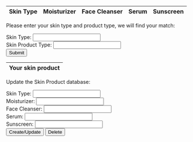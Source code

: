 <html>
<body>

<!--Display entire skin product data base here -->
<table>
  <thead>
  <tr>
    <th>Skin Type</th>
    <th>Moisturizer</th>
    <th>Face Cleanser</th>
    <th>Serum</th>
    <th>Sunscreen</th>
  </tr>
  </thead>
  <tbody id="result">
    <!-- javascript generated the database and put it in "result" id -->
  </tbody>
  <tr style="display:none;" id="noresults">
 </tr>
</table>

<p>Please enter your skin type and product type, we will find your match:</p>

<form id="myForm1" action="#">
  Skin Type: <input type="text" name="skin_type" id="skin_type"><br>
  Skin Product Type: <input type="text" name="product_type" id="product_type"><br>
  <input type="button" onclick="findSkinProduct()" value="Submit">
</form>

<!--Show found skin product result based on skin type and product type input by user -->
<table>
  <thead>
  <tr>
    <th>Your skin product</th>
  </tr>
  </thead>
  <tbody id="skin_product">
    <!-- javascript generated the skin product search result in "skin_product" id -->
  </tbody>
  <tr style="display:none;" id="noresults">
 </tr>
</table>

<p>Update the Skin Product database:</p>

<form id="myForm2" action="#">
  Skin Type: <input type="text" name="skin_type2" id="skin_type2"><br>
  Moisturizer: <input type="text" name="moisturizer2" id="moisturizer2"><br>
  Face Cleanser: <input type="text" name="face_cleanser2" id="face_cleanser2"><br>
  Serum: <input type="text" name="serum2" id="serum2"><br>
  Sunscreen: <input type="text" name="sunscreen2" id="sunscreen2"><br>
  <div>
  <input type="button" onclick="create_skinproduct()" value="Create/Update">
  <input type="button" onclick="deleteProduct()" value="Delete">
  </div>
</form>

<script>
  // prepare HTML result container for skin product database
  const resultContainer = document.getElementById("result");
  const skin_product_result = document.getElementById("skin_product");

  // prepare URL's to allow easy switch from deployment and localhost
  const url = "https://flask.nighthawkcodingsociety.com/api/skintype"
  //const url = "https://flask.nighthawkcodingsociety.com/api/skintype"
  const create_fetch = url + '/create';
  const read_fetch = url + '/';

  // Define a global variable to hold all skin products information
  let allSkinProducts;

  // Load skin product info on page entry
  read_skintypes();

  // Display Skin product Table, data is fetched from Backend Database
  function read_skintypes() {
    // prepare fetch options
    const read_options = {
      method: 'GET', // *GET, POST, PUT, DELETE, etc.
      mode: 'cors', // no-cors, *cors, same-origin
      cache: 'default', // *default, no-cache, reload, force-cache, only-if-cached
      credentials: 'omit', // include, *same-origin, omit
      headers: {
        'Content-Type': 'application/json'
      },
    };

    // fetch the data from API
    fetch(read_fetch, read_options)
      // response is a RESTful "promise" on any successful fetch
      .then(response => 
      {
        // check for response errors
        if (response.status !== 200) {
            const errorMsg = 'Database read error: ' + response.status;
            console.log(errorMsg);
            const tr = document.createElement("tr");
            const td = document.createElement("td");
            td.innerHTML = errorMsg;
            tr.appendChild(td);
            resultContainer.appendChild(tr);
            return;
        }

        // valid response will have json data
        response.json().then(data => 
        {
            //console.log(data);

            // Remember the data base in this global variable for search the skin product
            allSkinProducts = data;

            for (let row in data) 
            {
              //console.log(data[row]);
              add_row(data[row]);
            }
        })
    })
    // catch fetch errors (ie ACCESS to server blocked)
    .catch(err =>
    {
      console.error(err);
      const tr = document.createElement("tr");
      const td = document.createElement("td");
      td.innerHTML = err;
      tr.appendChild(td);
      resultContainer.appendChild(tr);
    });
  }

  function add_row(data) {
    const tr = document.createElement("tr");
    const skintype = document.createElement("td");
    const moisturizer = document.createElement("td");
    const serum = document.createElement("td");
    const facecleanser = document.createElement("td");
    const sunscreen = document.createElement("td");

    // obtain data that is specific to the API
    skintype.innerHTML = data.skin_type; 
    moisturizer.innerHTML = data.moisturizer;
    facecleanser.innerHTML = data.face_cleanser; 
    serum.innerHTML = data.serum; 
    sunscreen.innerHTML = data.sunscreen; 

    // add HTML to container in the same order as HTML Table header
    tr.appendChild(skintype);
    tr.appendChild(moisturizer);
    tr.appendChild(facecleanser);
    tr.appendChild(serum);
    tr.appendChild(sunscreen);

    resultContainer.appendChild(tr);
  }

  function create_skinproduct()
  {
    // extract data from inputs
    const skin_type_input = document.getElementById('skin_type2').value;
    const moisturizer_input  = document.getElementById('moisturizer2').value;
    const facecleanser_input  = document.getElementById('face_cleanser2').value;
    const serum_input  = document.getElementById('serum2').value;
    const sunscreen_input  = document.getElementById('sunscreen2').value;

    var skin_type = skin_type_input.value;
    var moisturizer = moisturizer_input.value;
    var facecleanser = facecleanser_input.value;
    var serum = serum_input.value;
    var sunscreen = sunscreen_input.value;

    const requestOptions = 
    {
        method: 'POST',
        headers: 
        {
            'Accept': 'application/json',
            'Content-Type': 'application/json'
            //'Authorization': 'Bearer my-token'
        },
        body: JSON.stringify
        (                               // turns data into JSON string
          {
            "skin_type": skin_type,
            "moisturizer": moisturizer,
            "face_cleanser": facecleanser,
            "serum": serum,
            "sunscreen": sunscreen
          }
        )
    };

    //Async fetch API call to the database to create a new skin type
    fetch(create_fetch, requestOptions).then(response => 
    {
        // trap error response from Web API
        if (response.status !== 200) {
            const errorMsg = 'Database response error: ' + response.status;
            console.log(errorMsg);
            return;
        }
        // response contains valid result
        response.json().then(data => {
            console.log(data);
            //add a table row for the new/created userId
            const tr = document.createElement("tr");
            for (let row in data) 
            {
              //console.log(data[row]);
              add_row(data[row]);
            }
        })
    })
  }

  // This function will clear previous skin product search result
  function ClearSkinProductSearchResult() 
  {
    var row = skin_product_result.getElementsByTagName('tr');
    var rowCount = row.length;

    for (var x = rowCount-1; x >= 0; x--) 
    {
      skin_product_result.removeChild(row[x]);
    }
  }

  // This function will clear previous skin product table
  function ClearSkinProductTable() 
  {
    var row = resultContainer.getElementsByTagName('tr');
    var rowCount = row.length;

    for (var x = rowCount-1; x >= 0; x--) 
    {
      resultContainer.removeChild(row[x]);
    }
  }

  function findSkinProduct() 
  {
    var skin_type_input = document.getElementById('skin_type');
    var product_type_input = document.getElementById('product_type');

    // Convert it to all lower cases
    var skin_type = skin_type_input.value.toLowerCase();
    var product_type = product_type_input.value.toLowerCase();

    const tr = document.createElement("tr");
    const td = document.createElement("td");

    // Clear previous skin product search result first
    ClearSkinProductSearchResult();

    for (const eachskinproduct of allSkinProducts)
    {
      // when user input equal to certain skin type, we will output the skin product that matche that skin type - shows in console.log
      if (eachskinproduct["skin_type"] === skin_type)
      {
        console.log(eachskinproduct[product_type]);

        if (eachskinproduct[product_type] !== "undefined" )
        {
            td.innerHTML = eachskinproduct[product_type];
            tr.appendChild(td);
            skin_product_result.appendChild(tr);
            // We found the skin product, we can return now
            return;
        }
        else
        {
            //if skin product is not avaliable 
            td.innerHTML = "Can not find your skin product, please try again!";
            tr.appendChild(td);
            skin_product_result.appendChild(tr);
        }
      }
    }

    // If skin type is not avaliable 
    td.innerHTML = "Can not find your skin type, please try again!";
    tr.appendChild(td);
    skin_product_result.appendChild(tr);
  }

  function addProduct()
  {
    var skin_type_input = document.getElementById('skin_type2');
    var product_type_input = document.getElementById('product_type2');
    var product_name_input = document.getElementById('product_name');

    // Convert it to all lower cases
    var skin_type = skin_type_input.value.toLowerCase();
    var product_type = product_type_input.value.toLowerCase();
    var product_name = product_name_input.value;

    const skintype_td = document.createElement("td");
    const product_td = document.createElement("td");
    const tr = document.createElement("tr");

    for (const eachskinproduct of allSkinProducts)
    {
      // when user input equal to one of the product, we will perform update or add to this row
      if (eachskinproduct["skin_type"] === skin_type)
      {
        console.log(eachskinproduct[product_type]);

        // We already have this product type, we will update the current one with the new one
        if ( eachskinproduct[product_type] === product_type )
        {
          product_td.innerHTML = product_name;
          tr.appendChild(product_td);

          resultContainer.appendChild(tr);
          // We found the skin product, we can return now
          return;
        }
      }
    }

    // If we get here, this is a new skin type
    skintype_td.innerHTML = skin_type;

    product_td.innerHTML = product_name;
    tr.appendChild(skintype_td);
    tr.appendChild(product_td);
    resultContainer.appendChild(tr);
}

</script>

</body>
</html>